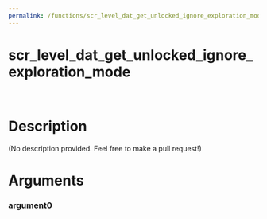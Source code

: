 ```yaml
---
permalink: /functions/scr_level_dat_get_unlocked_ignore_exploration_mode
---
```

# scr_level_dat_get_unlocked_ignore_exploration_mode  
&nbsp;  
# Description  
(No description provided. Feel free to make a pull request!) 
&nbsp;  
# Arguments
### argument0

&nbsp;    



